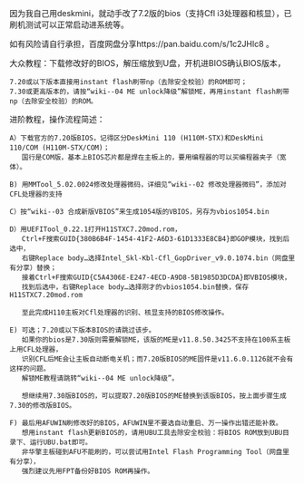 因为我自己用deskmini，就动手改了7.2版的bios（支持Cfl i3处理器和核显），已刷机测试可以正常启动进系统等。

如有风险请自行承担，百度网盘分享https://pan.baidu.com/s/1c2JHlc8 。

大众教程：下载修改好的BIOS，解压缩放到U盘，开机进BIOS确认BIOS版本，

    7.20或以下版本直接用instant flash刷带np（去除安全校验）的ROM即可；
    7.30或更高版本的，请按“wiki--04 ME unlock降级”解锁ME，再用instant flash刷带np（去除安全校验）的ROM。

进阶教程，操作流程简述：

    A）下载官方的7.20版BIOS，记得区分DeskMini 110 (H110M-STX)和DeskMini 110/COM (H110M-STX/COM)；
       国行是COM版，基本上BIOS芯片都是焊在主板上的，要用编程器的可以买编程器夹子（宽体）。
    
    B) 用MMTool_5.02.0024修改处理器微码，详细见“wiki--02 修改处理器微码”，添加对CFL处理器的支持

    C）按“wiki--03 合成新版VBIOS”来生成1054版的VBIOS，另存为vbios1054.bin

    D）用UEFITool_0.22.1打开H11STXC7.20mod.rom，
       Ctrl+F搜索GUID{380B6B4F-1454-41F2-A6D3-61D1333E8CB4}即GOP模块，找到后选中，
       右键Replace body…选择Intel_Skl-Kbl-Cfl_GopDriver_v9.0.1074.bin（网盘里有分享）替换；
       接着Ctrl+F搜索GUID{C5A4306E-E247-4ECD-A9D8-5B1985D3DCDA}即VBIOS模块，
       找到后选中，右键Replace body…选择刚才的vbios1054.bin替换，保存H11STXC7.20mod.rom
   
       至此完成H110主板对Cfl处理器的识别、核显支持的BIOS修改操作。
       
    E) 可选；7.20或以下版本BIOS的请跳过该步。
       如果你的bios是7.30版则需要解锁ME，该版的ME是v11.8.50.3425不支持在100系主板上用CFL处理器，
       识别CFL后ME会让主板自动断电关机；而7.20版BIOS的ME固件是v11.6.0.1126就不会有这样的问题。
       解锁ME教程请跳转“wiki--04 ME unlock降级”。
       
       想继续用7.30版BIOS的，可以提取7.20版BIOS的ME替换到该版BIOS，按上面步骤生成7.30的修改版BIOS。

    F) 最后用AFUWIN刷修改好的BIOS，AFUWIN里不要选自动重启、万一操作出错还能补救。
       想用instant flash更新BIOS的，请用UBU工具去除安全校验：将BIOS ROM放到UBU目录下、运行UBU.bat即可。
       非华擎主板碰到AFU不能刷的，可以尝试用Intel Flash Programming Tool（网盘里有分享），
       强烈建议先用FPT备份好BIOS ROM再操作。
       
       
